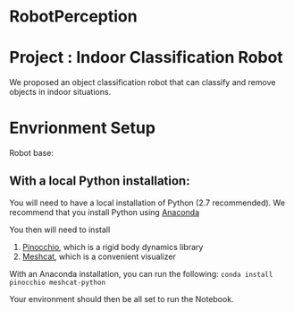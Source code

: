 # RobotPerception

# Project : Indoor Classification Robot

We proposed an object classification robot that can classify and remove objects in indoor situations.

# Envrionment Setup

Robot base:

## With a local Python installation:

You will need to have a local installation of Python (2.7 recommended). We recommend that you install Python using [Anaconda](https://www.anaconda.com/products/individual)

You then will need to install 
1. [Pinocchio](https://github.com/stack-of-tasks/pinocchio), which is a rigid body dynamics library
2. [Meshcat](https://github.com/rdeits/meshcat-python), which is a convenient visualizer

With an Anaconda installation, you can run the following:
``conda install pinocchio meshcat-python``

Your environment should then be all set to run the Notebook.
